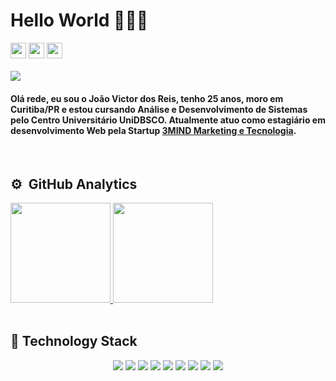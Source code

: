# Hello World 👨🏻‍💻
<div>  
  <a href="mailto:joaooreis@hotmail.com" alt="Hotmail">
  <img height="25em" src="https://img.shields.io/badge/Microsoft_Outlook-0078D4?style=for-the-badge&logo=microsoft-outlook&logoColor=white" /></a>
  
  <a href="https://www.linkedin.com/in/jo%C3%A3o-reis-305716237/" alt="Linkedin">
  <img height="25em" src="https://img.shields.io/badge/LinkedIn-0077B5?style=for-the-badge&logo=linkedin&logoColor=white" /></a>
  
  <a href="https://www.instagram.com/joaoreiss_/" alt="Linkedin">
  <img height="25em" src="https://img.shields.io/badge/Instagram-E4405F?style=for-the-badge&logo=instagram&logoColor=white" /></a> 
</div>
    
<br>
<img src="https://user-images.githubusercontent.com/106037010/206037774-543a9d36-df5b-4b71-acec-026412ee3c01.jpg"/>


#### Olá rede, eu sou o João Victor dos Reis, tenho 25 anos, moro em Curitiba/PR e estou cursando Análise e Desenvolvimento de Sistemas pelo Centro Universitário UniDBSCO. Atualmente atuo como estagiário em desenvolvimento Web pela Startup [3MIND Marketing e Tecnologia](https://www.linkedin.com/company/3mindconsultoria/mycompany/verification/). 

<!-- - 📚 An investment in knowledge pays the best interest. – Benjamin Franklin -->

<br>

## ⚙️ &nbsp;GitHub Analytics
<a href="https://github.com/reissjoao">
    <img height="160em" src="https://github-readme-stats.vercel.app/api?username=reissjoao&count_private=true&include_all_commits=true&show_icons=false&theme=tokyonight&hide_border=true&show_owner=true"/>
    <img height="160em" src="https://github-readme-stats.vercel.app/api/top-langs/?username=reissjoao&theme=tokyonight&hide_border=true&&layout=compact"/>
  </a>
  
<br>
<br>

## 🚀 Technology Stack

<!-- <div align="center" style="display: inline_block">
  <img align="center" alt="Joao-Js" height="30" width="40" src="https://raw.githubusercontent.com/devicons/devicon/master/icons/javascript/javascript-plain.svg">
  <img align="center" alt="Joao-Ts" height="30" width="40" src="https://raw.githubusercontent.com/devicons/devicon/master/icons/typescript/typescript-plain.svg">
  <img align="center" alt="Joao-React" height="30" width="40" src="https://raw.githubusercontent.com/devicons/devicon/master/icons/react/react-original.svg">
  <img align="center" alt="Joao-HTML" height="30" width="40" src="https://raw.githubusercontent.com/devicons/devicon/master/icons/html5/html5-original.svg">
  <img align="center" alt="Joao-CSS" height="30" width="40" src="https://raw.githubusercontent.com/devicons/devicon/master/icons/css3/css3-original.svg">
  <img align="center" alt="Joao-mysql" height="30" width="40" src="https://cdn.jsdelivr.net/gh/devicons/devicon/icons/mysql/mysql-original-wordmark.svg" />
  <img align="center" alt="Joao-bootstrap" height="30" width="40" src="https://cdn.jsdelivr.net/gh/devicons/devicon/icons/bootstrap/bootstrap-original.svg" />
  <img align="center" alt="Joao-git" height="30" width="40" src="https://cdn.jsdelivr.net/gh/devicons/devicon/icons/git/git-original.svg" />
</div> -->

<div align="center">
  <img src="https://img.shields.io/badge/JavaScript-F7DF1E?style=for-the-badge&logo=javascript&logoColor=black" />
  <img src="https://img.shields.io/badge/React-20232A?style=for-the-badge&logo=react&logoColor=61DAFB" />
  <img src="https://img.shields.io/badge/TypeScript-007ACC?style=for-the-badge&logo=typescript&logoColor=white" />
  <img src="https://img.shields.io/badge/Java-ED8B00?style=for-the-badge&logo=openjdk&logoColor=white" />
  <img src="https://img.shields.io/badge/HTML5-E34F26?style=for-the-badge&logo=html5&logoColor=white" />
  <img src="https://img.shields.io/badge/CSS3-1572B6?style=for-the-badge&logo=css3&logoColor=white" />
  <img src="https://img.shields.io/badge/Bootstrap-563D7C?style=for-the-badge&logo=bootstrap&logoColor=white" />
  <img src="https://img.shields.io/badge/MySQL-005C84?style=for-the-badge&logo=mysql&logoColor=white" />
  <img src="https://img.shields.io/badge/GIT-E44C30?style=for-the-badge&logo=git&logoColor=white" />
</div>
